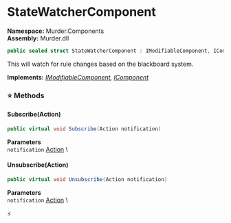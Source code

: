 # StateWatcherComponent

**Namespace:** Murder.Components \
**Assembly:** Murder.dll

```csharp
public sealed struct StateWatcherComponent : IModifiableComponent, IComponent
```

This will watch for rule changes based on the blackboard system.

**Implements:** _[IModifiableComponent](../..//Bang/Components/IModifiableComponent.html), [IComponent](../..//Bang/Components/IComponent.html)_

### ⭐ Methods
#### Subscribe(Action)
```csharp
public virtual void Subscribe(Action notification)
```

**Parameters** \
`notification` [Action](https://learn.microsoft.com/en-us/dotnet/api/System.Action?view=net-7.0) \

#### Unsubscribe(Action)
```csharp
public virtual void Unsubscribe(Action notification)
```

**Parameters** \
`notification` [Action](https://learn.microsoft.com/en-us/dotnet/api/System.Action?view=net-7.0) \



⚡